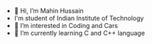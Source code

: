 - 👋 Hi, I’m Mahin Hussain
-  I'm student of Indian Institute of Technology
- 👀 I’m interested in Coding and Cars
- 🌱 I’m currently learning C and C++ language 


<!---
mahinhussain1201/mahinhussain1201 is a ✨ special ✨ repository because its `README.md` (this file) appears on your GitHub profile.
You can click the Preview link to take a look at your changes.
--->
